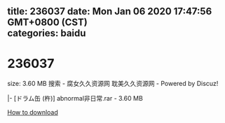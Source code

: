 
title: 236037
date: Mon Jan 06 2020 17:47:56 GMT+0800 (CST)    
categories: baidu
---

# 236037
size: 3.60 MB
 搜索 - 腐女久久资源网 耽美久久资源网 - Powered by Discuz!
 
|- [ドラム缶 (杵)] abnormal非日常.rar - 3.60 MB

[How to download](https://bpcam.bemobtrk.com/go/2ceec3aa-1ca2-46d6-b9ff-aaa5c184517c?jno=384)